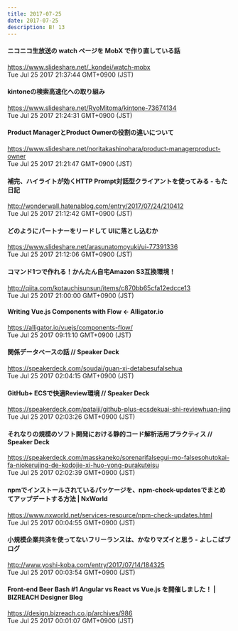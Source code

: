 ```yaml
---
title: 2017-07-25
date: 2017-07-25
description: B! 13
---
```


#### ニコニコ生放送の watch ページを MobX で作り直している話
https://www.slideshare.net/_kondei/watch-mobx<br>
Tue Jul 25 2017 21:37:44 GMT+0900 (JST)<br>


#### kintoneの検索高速化への取り組み
https://www.slideshare.net/RyoMitoma/kintone-73674134<br>
Tue Jul 25 2017 21:24:31 GMT+0900 (JST)<br>


#### Product ManagerとProduct Ownerの役割の違いについて
https://www.slideshare.net/noritakashinohara/product-managerproduct-owner<br>
Tue Jul 25 2017 21:21:47 GMT+0900 (JST)<br>


#### 補完、ハイライトが効くHTTP Prompt対話型クライアントを使ってみる - もた日記
http://wonderwall.hatenablog.com/entry/2017/07/24/210412<br>
Tue Jul 25 2017 21:12:42 GMT+0900 (JST)<br>


#### どのようにパートナーをリードして UIに落とし込むか
https://www.slideshare.net/arasunatomoyuki/ui-77391336<br>
Tue Jul 25 2017 21:12:06 GMT+0900 (JST)<br>


#### コマンド1つで作れる！かんたん自宅Amazon S3互換環境！
http://qiita.com/kotauchisunsun/items/c870bb65cfa12edcce13<br>
Tue Jul 25 2017 21:00:00 GMT+0900 (JST)<br>


#### Writing Vue.js Components with Flow ← Alligator.io
https://alligator.io/vuejs/components-flow/<br>
Tue Jul 25 2017 09:11:10 GMT+0900 (JST)<br>


#### 関係データベースの話 // Speaker Deck
https://speakerdeck.com/soudai/guan-xi-detabesufalsehua<br>
Tue Jul 25 2017 02:04:15 GMT+0900 (JST)<br>


#### GitHub+ ECSで快適Review環境 // Speaker Deck
https://speakerdeck.com/pataiji/github-plus-ecsdekuai-shi-reviewhuan-jing<br>
Tue Jul 25 2017 02:03:26 GMT+0900 (JST)<br>


#### それなりの規模のソフト開発における静的コード解析活用プラクティス // Speaker Deck
https://speakerdeck.com/masskaneko/sorenarifalsegui-mo-falsesohutokai-fa-niokerujing-de-kodojie-xi-huo-yong-purakuteisu<br>
Tue Jul 25 2017 02:02:39 GMT+0900 (JST)<br>


#### npmでインストールされているパッケージを、npm-check-updatesでまとめてアップデートする方法 | NxWorld
https://www.nxworld.net/services-resource/npm-check-updates.html<br>
Tue Jul 25 2017 00:04:55 GMT+0900 (JST)<br>


#### 小規模企業共済を使ってないフリーランスは、かなりマズイと思う - よしこばブログ
http://www.yoshi-koba.com/entry/2017/07/14/184325<br>
Tue Jul 25 2017 00:03:54 GMT+0900 (JST)<br>


#### Front-end Beer Bash #1 Angular vs React vs Vue.js を開催しました！ | BIZREACH Designer Blog
https://design.bizreach.co.jp/archives/986<br>
Tue Jul 25 2017 00:01:07 GMT+0900 (JST)<br>



